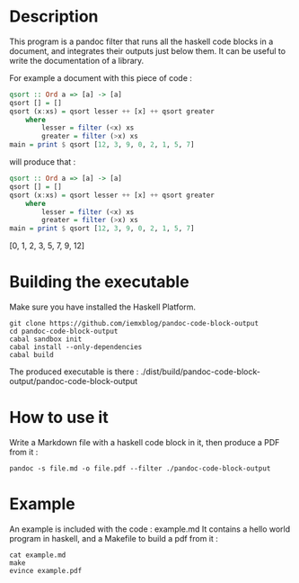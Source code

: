 # Description
This program is a pandoc filter that runs all the haskell code blocks in a document, and integrates their outputs just below them. It can be useful to write the documentation of a library.

For example a document with this piece of code :
```haskell
qsort :: Ord a => [a] -> [a]
qsort [] = []
qsort (x:xs) = qsort lesser ++ [x] ++ qsort greater
    where
        lesser = filter (<x) xs
        greater = filter (>x) xs
main = print $ qsort [12, 3, 9, 0, 2, 1, 5, 7]
```

will produce that :
```haskell
qsort :: Ord a => [a] -> [a]
qsort [] = []
qsort (x:xs) = qsort lesser ++ [x] ++ qsort greater
    where
        lesser = filter (<x) xs
        greater = filter (>x) xs
main = print $ qsort [12, 3, 9, 0, 2, 1, 5, 7]
```
[0, 1, 2, 3, 5, 7, 9, 12]


# Building the executable

Make sure you have installed the Haskell Platform.

```console
git clone https://github.com/iemxblog/pandoc-code-block-output
cd pandoc-code-block-output
cabal sandbox init
cabal install --only-dependencies
cabal build
```

The produced executable is there : ./dist/build/pandoc-code-block-output/pandoc-code-block-output

# How to use it

Write a Markdown file with a haskell code block in it, then produce a PDF from it :
```console
pandoc -s file.md -o file.pdf --filter ./pandoc-code-block-output
```

# Example

An example is included with the code : example.md
It contains a hello world program in haskell, and a Makefile to build a pdf from it :
```console
cat example.md
make
evince example.pdf
```
